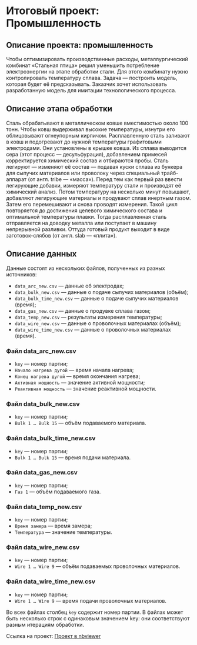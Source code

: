 # Итоговый проект: Промышленность

## Описание проекта: промышленность

Чтобы оптимизировать производственные расходы, металлургический комбинат «Стальная птица» решил уменьшить потребление электроэнергии на этапе обработки стали. Для этого комбинату нужно контролировать температуру сплава. Задача — построить модель, которая будет её предсказывать. 
Заказчик хочет использовать разработанную модель для имитации технологического процесса.

## Описание этапа обработки
Сталь обрабатывают в металлическом ковше вместимостью около 100 тонн. Чтобы ковш выдерживал высокие температуры, изнутри его облицовывают огнеупорным кирпичом. Расплавленную сталь заливают в ковш и подогревают до нужной температуры графитовыми электродами. Они установлены в крышке ковша. 
Из сплава выводится сера (этот процесс — десульфурация), добавлением примесей корректируется химический состав и отбираются пробы. Сталь легируют — изменяют её состав — подавая куски сплава из бункера для сыпучих материалов или проволоку через специальный трайб-аппарат (от англ. tribe — «масса»).
Перед тем как первый раз ввести легирующие добавки, измеряют температуру стали и производят её химический анализ. Потом температуру на несколько минут повышают, добавляют легирующие материалы и продувают сплав инертным газом. Затем его перемешивают и снова проводят измерения. Такой цикл повторяется до достижения целевого химического состава и оптимальной температуры плавки.
Тогда расплавленная сталь отправляется на доводку металла или поступает в машину непрерывной разливки. Оттуда готовый продукт выходит в виде заготовок-слябов (от англ. slab — «плита»).

## Описание данных
Данные состоят из нескольких файлов, полученных из разных источников:
- `data_arc_new.csv` — данные об электродах;
- `data_bulk_new.csv` — данные о подаче сыпучих материалов (объём);
- `data_bulk_time_new.csv` — данные о подаче сыпучих материалов (время);
- `data_gas_new.csv` — данные о продувке сплава газом;
- `data_temp_new.csv` — результаты измерения температуры;
- `data_wire_new.csv` — данные о проволочных материалах (объём);
- `data_wire_time_new.csv` — данные о проволочных материалах (время).

### Файл data_arc_new.csv
- `key` — номер партии;
- `Начало нагрева дугой` — время начала нагрева;
- `Конец нагрева дугой` — время окончания нагрева;
- `Активная мощность` — значение активной мощности;
- `Реактивная мощность` — значение реактивной мощности.

### Файл data_bulk_new.csv
- `key` — номер партии;
- `Bulk 1 … Bulk 15` — объём подаваемого материала.

### Файл data_bulk_time_new.csv
- `key` — номер партии;
- `Bulk 1 … Bulk 15` — время подачи материала.

### Файл data_gas_new.csv
- `key` — номер партии;
- `Газ 1` — объём подаваемого газа.

### Файл data_temp_new.csv
- `key` — номер партии;
- `Время замера` — время замера;
- `Температура` — значение температуры.

### Файл data_wire_new.csv
- `key` — номер партии;
- `Wire 1 … Wire 9` — объём подаваемых проволочных материалов.

### Файл data_wire_time_new.csv
- `key` — номер партии;
- `Wire 1 … Wire 9` — время подачи проволочных материалов.

Во всех файлах столбец `key` содержит номер партии. В файлах может быть несколько строк с одинаковым значением key: они соответствуют разным итерациям обработки.


Ссылка на проект: [Проект в nbviewer](https://nbviewer.org/github/Pershina-Evgenia/Practicum_projects/blob/main/final_project/final_project_j_p.ipynb) 
